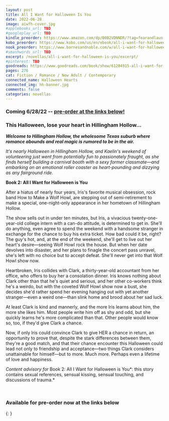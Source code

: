 ```yaml
---
layout: post
title: All I Want for Halloween Is You
date: 2022-06-28
image: aiwfh-cover.jpg
#applebooks_url: TBD
#googleplay_url: TBD
kindle_preorder: https://www.amazon.com/dp/B0B2VDNNDR/?tag=fearandlaun-20
kobo_preorder: https://www.kobo.com/us/en/ebook/all-i-want-for-halloween-is-you
nook_preorder: https://www.barnesandnoble.com/w/all-i-want-for-halloween-is-you-elizabeth-myles/1141587104?ean=2940186582212
#smashwords_url: TBD
excerpt: /novellas/all-i-want-for-halloween-is-you/excerpt/
#pinterest: TBD
goodreads: https://www.goodreads.com/book/show/61204915-all-i-want-for-halloween-is-you
pages: 276
cat: Fiction / Romance / New Adult / Contemporary
connected_name: Halloween Hearts
connected_img: hh-banner.jpg
comments: false
categories: novellas
---
```


### Coming 6/28/22 -- [pre-order at the links below!](#pre-order)

### This Halloween, lose your heart in Hillingham Hollow...

***Welcome to Hillingham Hollow, the wholesome Texas suburb where romance abounds and real magic is rumored to be in the air.***

*It's nearly Halloween in Hillingham Hollow, and Kaelin's weekend of volunteering just went from potentially fun to passionately fraught, as she finds herself building a carnival booth with a sexy former classmate&mdash;and embarking on an emotional roller coaster as heart-pounding and dizzying as any fairground ride.*

**Book 2: All I Want for Halloween is You**

After a hiatus of nearly four years, Iris's favorite musical obsession, rock band How to Make a Wolf Howl, are stepping out of semi-retirement to make a special, one-night-only appearance in her hometown of Hillingham Hollow.

The show sells out in under ten minutes, but Iris, a vivacious twenty-one-year-old college intern with a can-do attitude, is determined to get in. She'll do anything, even agree to spend the weekend with a handsome stranger in exchange for the chance to buy his extra ticket. How bad could it be, right? The guy's hot, and, at the end of the weekend, she'll get to live out her heart's desire—seeing Wolf Howl rock the house. But when her date devolves into disaster, and her plans to finagle the concert pass unravel, she's left with no choice but to accept defeat. She'll never get into that Wolf Howl show now.

Heartbroken, Iris collides with Clark, a thirty-year-old accountant from her office, who offers to buy her a consolation dinner. Iris knows nothing about Clark other than that he's quiet and serious, and her other co-workers think he's a weirdo, but with the coveted Wolf Howl show now a bust, she decides she'd rather spend her evening hanging out with yet another stranger—even a weird one—than slink home and brood about her sad luck.

At least Clark is kind and mannerly, and the more Iris learns about him, the more she likes him. Most people write him off as shy and odd, but she quickly learns he's more complicated than that. Other people would know so, too, if they'd give Clark a chance.

Now, if only Iris could convince Clark to give HER a chance in return, an opportunity to prove that, despite the stark differences between them, they're a good match, and that their chance encounter this Halloween could lead not only to friendship and acceptance—two things Clark considers unattainable for himself—but to more. Much more. Perhaps even a lifetime of love and happiness.

*Content advisory for* Book 2: All I Want for Halloween is You*: this story contains sexual references, sensual kissing, sensual touching, and discussions of trauma.*

<a id="pre-order"></a>
&nbsp;
### Available for pre-order now at the links below

{: }
